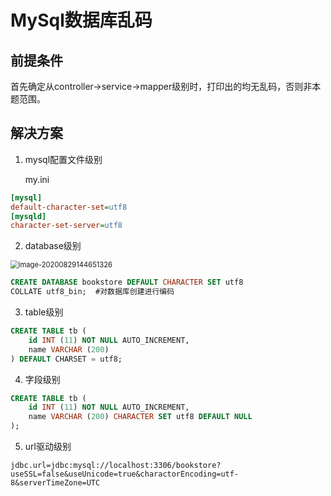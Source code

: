 # MySql数据库乱码

## 前提条件

​		首先确定从controller->service->mapper级别时，打印出的均无乱码，否则非本题范围。

## 解决方案

1. mysql配置文件级别

   my.ini

```ini
[mysql]
default-character-set=utf8
[mysqld]
character-set-server=utf8
```

2. database级别

<img src="E:\GitHub\StudyNotes\MySql数据库乱码.assets\image-20200829144651326.png" alt="image-20200829144651326" style="zoom:80%;" />

```sql
CREATE DATABASE bookstore DEFAULT CHARACTER SET utf8 
COLLATE utf8_bin;  #对数据库创建进行编码
```

3. table级别

```sql
CREATE TABLE tb (
	id INT (11) NOT NULL AUTO_INCREMENT,
	name VARCHAR (200)
) DEFAULT CHARSET = utf8;
```

4. 字段级别

```sql
CREATE TABLE tb (
	id INT (11) NOT NULL AUTO_INCREMENT,
	name VARCHAR (200) CHARACTER SET utf8 DEFAULT NULL
);
```

5. url驱动级别

```properties
jdbc.url=jdbc:mysql://localhost:3306/bookstore?useSSL=false&useUnicode=true&charactorEncoding=utf-8&serverTimeZone=UTC
```

